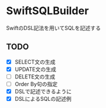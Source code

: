 # SwiftSQLBuilder

SwiftのDSL記法を用いてSQLを記述する

## TODO

- [X] SELECT文の生成
- [X] UPDATE文の生成
- [ ] DELETE文の生成
- [ ] Order By句の指定
- [X] DSLで記述できるように
- [X] DSLによるSQLの記述例
